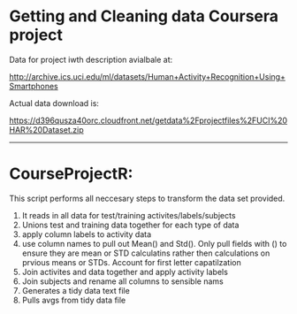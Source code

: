 # Getting and Cleaning data Coursera project

Data for project iwth description avialbale at:

http://archive.ics.uci.edu/ml/datasets/Human+Activity+Recognition+Using+Smartphones

Actual data download is:

https://d396qusza40orc.cloudfront.net/getdata%2Fprojectfiles%2FUCI%20HAR%20Dataset.zip

-------------------------------------------------
# CourseProjectR:

This script performs all neccesary steps to transform the data set provided.

1) It reads in all data for test/training activites/labels/subjects
2) Unions test and training data together for each type of data
3) apply column labels to activity data
4) use column names to pull out Mean() and Std(). Only pull fields with () to ensure they are mean or STD calculatins rather then calculations on prvious means or STDs. Account for first letter capatilzation
5) Join activites and data together and apply activity labels
6) Join subjects and rename all columns to sensible nams
7) Generates a tidy data text file 
8) Pulls avgs from tidy data file
